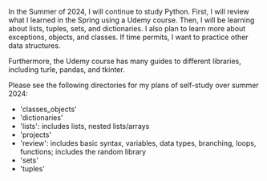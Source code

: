 In the Summer of 2024, I will continue to study Python. First, I will review what I learned in the Spring using a Udemy course. Then, I will be learning about lists, tuples, sets, and dictionaries. I also plan to learn more about exceptions, objects, and classes. If time permits, I want to practice other data structures. 

Furthermore, the Udemy course has many guides to different libraries, including turle, pandas, and tkinter.

Please see the following directories for my plans of self-study over summer 2024:
- 'classes_objects'
- 'dictionaries'
- 'lists': includes lists, nested lists/arrays
- 'projects' 
- 'review': includes basic syntax, variables, data types, branching, loops, functions; includes the random library
- 'sets'
- 'tuples'
